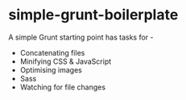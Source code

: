 simple-grunt-boilerplate
========================

A simple Grunt starting point has tasks for - 

- Concatenating files
- Minifying CSS & JavaScript
- Optimising images
- Sass
- Watching for file changes
